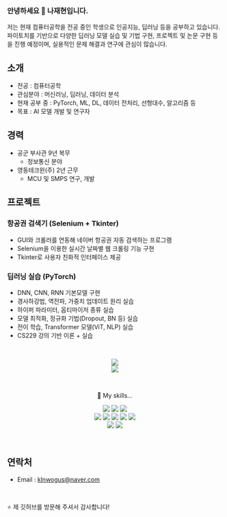 ### 안녕하세요 👋 나재현입니다.
저는 현재 컴퓨터공학을 전공 중인 학생으로 인공지능, 딥러닝 등을 공부하고 있습니다. 파이토치를 기반으로 다양한 딥러닝 모델 실습 및 기법 구현, 프로젝트 및 논문 구현 등을 진행 예정이며, 실용적인 문제 해결과 연구에 관심이 많습니다.

## 소개
- 전공 : 컴퓨터공학
- 관심분야 : 머신러닝, 딥러닝, 데이터 분석
- 현재 공부 중 : PyTorch, ML, DL, 데이터 전처리, 선형대수, 알고리즘 등
- 목표 : AI 모델 개발 및 연구자

## 경력
- 공군 부사관 9년 복무
  - 정보통신 분야
- 영동테크윈(주) 2년 근무
  - MCU 및 SMPS 연구, 개발

## 프로젝트
### 항공권 검색기 (Selenium + Tkinter)
- GUI와 크롤러를 연동해 네이버 항공권 자동 검색하는 프로그램
- Selenium을 이용한 실시간 날짜별 웹 크롤링 기능 구현
- Tkinter로 사용자 친화적 인터페이스 제공

### 딥러닝 실습 (PyTorch)
- DNN, CNN, RNN 기본모델 구현
- 경사하강법, 역전파, 가중치 업데이트 원리 실습
- 하이퍼 파라미터, 옵티마이저 종류 실습
- 모델 최적화, 정규화 기법(Dropout, BN 등) 실습
- 전이 학습, Transformer 모델(ViT, NLP) 실습
- CS229 강의 기반 이론 + 실습
<br/>

<p align="center">
<img src="https://github-readme-stats.vercel.app/api/top-langs/?username=JHN-noob"/>
<br>
<img src="https://github-readme-stats.vercel.app/api?username=JHN-noob"/>
</p>
<br/>

<p align="center">
🌱 My skills...
</p>

<p align="center">
<img src="https://img.shields.io/badge/GitHub-100000?style=for-the-badge&logo=github&logoColor=white"/>
<img src="https://img.shields.io/badge/Kaggle-20BEFF?style=for-the-badge&logo=Kaggle&logoColor=white"/>
<img src="https://img.shields.io/badge/Windows-0078D6?style=for-the-badge&logo=windows&logoColor=white"/>
<br>
<img src="https://img.shields.io/badge/Python-14354C?style=for-the-badge&logo=python&logoColor=white"/>
<img src="https://img.shields.io/badge/PyTorch-F15B2A?style=for-the-badge&logo=pytorch&logoColor=white"/>
<img src="https://img.shields.io/badge/ML-3361CC?style=for-the-badge"/>
<img src="https://img.shields.io/badge/DL-7B00FF?style=for-the-badge"/>
<img src="https://img.shields.io/badge/MySQL-00000F?style=for-the-badge&logo=mysql&logoColor=white"/>
<br>
<img src="https://img.shields.io/badge/VSCode-0078D4?style=for-the-badge&logo=visual%20studio%20code&logoColor=white"/>
<img src="https://img.shields.io/badge/Jupyter_Notebook-FF3621?style=for-the-badge&logo=jupyter&20notebook&logoColor=white"/>
</p>
<br/>

## 연락처
- Email : klnwogus@naver.com
<br/>

⭐️ 제 깃허브를 방문해 주셔서 감사합니다!
